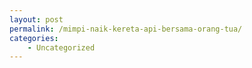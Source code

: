 ```yaml
---
layout: post
permalink: /mimpi-naik-kereta-api-bersama-orang-tua/
categories:
    - Uncategorized
---
```


